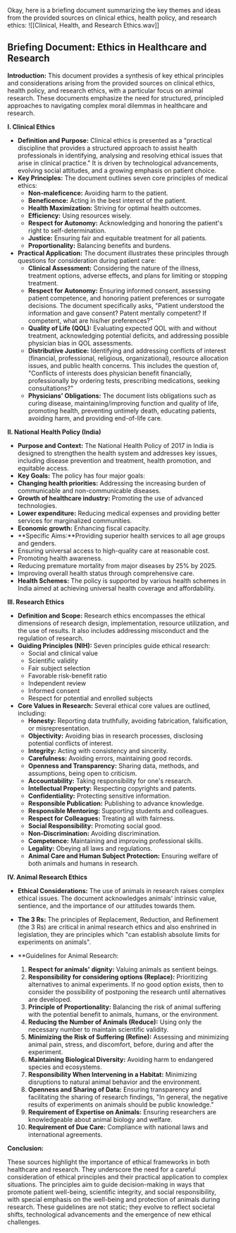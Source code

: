 Okay, here is a briefing document summarizing the key themes and ideas from the provided sources on clinical ethics, health policy, and research ethics:
![[Clinical, Health, and Research Ethics.wav]]
## Briefing Document: Ethics in Healthcare and Research

**Introduction:** This document provides a synthesis of key ethical principles and considerations arising from the provided sources on clinical ethics, health policy, and research ethics, with a particular focus on animal research. These documents emphasize the need for structured, principled approaches to navigating complex moral dilemmas in healthcare and research.

**I. Clinical Ethics**

- **Definition and Purpose:** Clinical ethics is presented as a "practical discipline that provides a structured approach to assist health professionals in identifying, analysing and resolving ethical issues that arise in clinical practice." It is driven by technological advancements, evolving social attitudes, and a growing emphasis on patient choice.
- **Key Principles:** The document outlines seven core principles of medical ethics:
	- **Non-maleficence:** Avoiding harm to the patient.
	- **Beneficence:** Acting in the best interest of the patient.
	- **Health Maximization:** Striving for optimal health outcomes.
	- **Efficiency:** Using resources wisely.
	- **Respect for Autonomy:** Acknowledging and honoring the patient's right to self-determination.
	- **Justice:** Ensuring fair and equitable treatment for all patients.
	- **Proportionality:** Balancing benefits and burdens.
- **Practical Application:** The document illustrates these principles through questions for consideration during patient care:
	- **Clinical Assessment:** Considering the nature of the illness, treatment options, adverse effects, and plans for limiting or stopping treatment.
	- **Respect for Autonomy:** Ensuring informed consent, assessing patient competence, and honoring patient preferences or surrogate decisions. The document specifically asks, "Patient understood the information and gave consent? Patent mentally competent? If competent, what are his/her preferences?"
	- **Quality of Life (QOL):** Evaluating expected QOL with and without treatment, acknowledging potential deficits, and addressing possible physician bias in QOL assessments.
	- **Distributive Justice:** Identifying and addressing conflicts of interest (financial, professional, religious, organizational), resource allocation issues, and public health concerns. This includes the question of, "Conflicts of interests does physician benefit financially, professionally by ordering tests, prescribing medications, seeking consultations?"
	- **Physicians' Obligations:** The document lists obligations such as curing disease, maintaining/improving function and quality of life, promoting health, preventing untimely death, educating patients, avoiding harm, and providing end-of-life care.

**II. National Health Policy (India)**

- **Purpose and Context:** The National Health Policy of 2017 in India is designed to strengthen the health system and addresses key issues, including disease prevention and treatment, health promotion, and equitable access.
- **Key Goals:** The policy has four major goals:
- **Changing health priorities:** Addressing the increasing burden of communicable and non-communicable diseases.
- **Growth of healthcare industry:** Promoting the use of advanced technologies.
- **Lower expenditure:** Reducing medical expenses and providing better services for marginalized communities.
- **Economic growth:** Enhancing fiscal capacity.
- **Specific Aims:**Providing superior health services to all age groups and genders.
- Ensuring universal access to high-quality care at reasonable cost.
- Promoting health awareness.
- Reducing premature mortality from major diseases by 25% by 2025.
- Improving overall health status through comprehensive care.
- **Health Schemes:** The policy is supported by various health schemes in India aimed at achieving universal health coverage and affordability.

**III. Research Ethics**

- **Definition and Scope:** Research ethics encompasses the ethical dimensions of research design, implementation, resource utilization, and the use of results. It also includes addressing misconduct and the regulation of research.
- **Guiding Principles (NIH):** Seven principles guide ethical research:
	- Social and clinical value
	- Scientific validity
	- Fair subject selection
	- Favorable risk-benefit ratio
	- Independent review
	- Informed consent
	- Respect for potential and enrolled subjects
- **Core Values in Research:** Several ethical core values are outlined, including:
	- **Honesty:** Reporting data truthfully, avoiding fabrication, falsification, or misrepresentation.
	- **Objectivity:** Avoiding bias in research processes, disclosing potential conflicts of interest.
	- **Integrity:** Acting with consistency and sincerity.
	- **Carefulness:** Avoiding errors, maintaining good records.
	- **Openness and Transparency:** Sharing data, methods, and assumptions, being open to criticism.
	- **Accountability:** Taking responsibility for one's research.
	- **Intellectual Property:** Respecting copyrights and patents.
	- **Confidentiality:** Protecting sensitive information.
	- **Responsible Publication:** Publishing to advance knowledge.
	- **Responsible Mentoring:** Supporting students and colleagues.
	- **Respect for Colleagues:** Treating all with fairness.
	- **Social Responsibility:** Promoting social good.
	- **Non-Discrimination:** Avoiding discrimination.
	- **Competence:** Maintaining and improving professional skills.
	- **Legality:** Obeying all laws and regulations.
	- **Animal Care and Human Subject Protection:** Ensuring welfare of both animals and humans in research.

**IV. Animal Research Ethics**
- **Ethical Considerations:** The use of animals in research raises complex ethical issues. The document acknowledges animals' intrinsic value, sentience, and the importance of our attitudes towards them.
- **The 3 Rs:** The principles of Replacement, Reduction, and Refinement (the 3 Rs) are critical in animal research ethics and also enshrined in legislation, they are principles which "can establish absolute limits for experiments on animals".

- **Guidelines for Animal Research:
	1. **Respect for animals' dignity:** Valuing animals as sentient beings.
	2. **Responsibility for considering options (Replace):** Prioritizing alternatives to animal experiments. If no good option exists, then to consider the possibility of postponing the research until alternatives are developed.
	3. **Principle of Proportionality:** Balancing the risk of animal suffering with the potential benefit to animals, humans, or the environment.
	4. **Reducing the Number of Animals (Reduce):** Using only the necessary number to maintain scientific validity.
	5. **Minimizing the Risk of Suffering (Refine):** Assessing and minimizing animal pain, stress, and discomfort, before, during and after the experiment.
	6. **Maintaining Biological Diversity:** Avoiding harm to endangered species and ecosystems.
	7. **Responsibility When Intervening in a Habitat:** Minimizing disruptions to natural animal behavior and the environment.
	8. **Openness and Sharing of Data:** Ensuring transparency and facilitating the sharing of research findings, "In general, the negative results of experiments on animals should be public knowledge."
	9. **Requirement of Expertise on Animals:** Ensuring researchers are knowledgeable about animal biology and welfare.
	10. **Requirement of Due Care:** Compliance with national laws and international agreements.

**Conclusion:**

These sources highlight the importance of ethical frameworks in both healthcare and research. They underscore the need for a careful consideration of ethical principles and their practical application to complex situations. The principles aim to guide decision-making in ways that promote patient well-being, scientific integrity, and social responsibility, with special emphasis on the well-being and protection of animals during research. These guidelines are not static; they evolve to reflect societal shifts, technological advancements and the emergence of new ethical challenges.